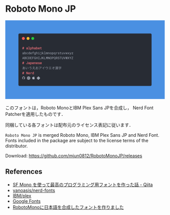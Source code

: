 # Roboto Mono JP

![Preview](doc/images/font_preview.png)

このフォントは，Roboto MonoとIBM Plex Sans JPを合成し，
Nerd Font Patcherを適用したものです．

同梱している各フォントは配布元のライセンス表記に従います．

`Roboto Mono JP` is merged Roboto Mono, IBM Plex Sans JP and Nerd Font.  
Fonts included in the package are subject to the license terms of the distributor.

Download: https://github.com/mjun0812/RobotoMonoJP/releases

## References

- [SF Mono を使って最高のプログラミング用フォントを作った話 - Qiita](https://qiita.com/delphinus/items/f472eb04ff91daf44274)
- [yanoasis/nerd-fonts](https://github.com/ryanoasis/nerd-fonts)
- [IBM/plex](https://github.com/IBM/plex)
- [Google Fonts](https://fonts.google.com/specimen/Roboto+Mono)
- [RobotoMonoに日本語を合成したフォントを作りました](https://note.mjunya.com/posts/2021-12-28-roboto-mono-jp/)
